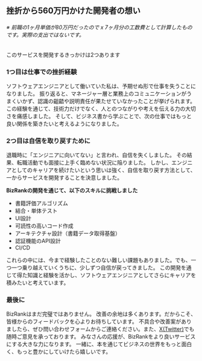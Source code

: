 ## 挫折から560万円かけた開発者の想い

###### ※ 前職の1ヶ月単価が80万円だったので x 7ヶ月分の工数費として計算したものです。実際の支出ではないです。

このサービスを開発するきっかけは2つあります

### 1つ目は仕事での挫折経験

ソフトウェアエンジニアとして働いていた私は、予期せぬ形で仕事を失うことになりました。
振り返ると、マネージャー層と業務上のコミュニケーションがうまくいかず、認識の齟齬や説明責任が果たせていなかったことが挙げられます。
この経験を通じて、技術力だけでなく、人とのつながりや考えを伝える力の大切さを痛感しました。
そして、ビジネス書から学ぶことで、次の仕事ではもっと良い関係を築きたいと考えるようになりました。

### 2つ目は自信を取り戻すために

退職時に「エンジニアに向いてない」と言われ、自信を失くしました。
その結果、転職活動でも面接に上手く臨めない状況に陥りました。
しかし、エンジニアとしてのキャリアを続けたいという思いは強く、自信を取り戻す方法として、一からサービスを開発することを決意しました。

**BizRankの開発を通じて、以下のスキルに挑戦しました**

 - 書籍評価アルゴリズム
 - 結合・単体テスト
 - UI設計
 - 可読性の高いコード作成
 - アーキテクチャ設計（書籍データ取得基盤）
 - 認証機能のAPI設計
 - CI/CD

これらの中には、今まで経験したことのない難しい課題もありました。でも、一つ一つ乗り越えていくうちに、少しずつ自信が戻ってきました。
この開発を通じて得た知識と経験を活かし、ソフトウェアエンジニアとしてさらにキャリアを積みたいと考えています。

### 最後に

BizRankはまだ完璧ではありません。
改善の余地は多くあります。だからこそ、皆様からのフィードバックを心よりお待ちしています。
不具合や改善案がありましたら、ぜひ問い合わせフォームからご連絡ください。また、[X(Twitter)](https://x.com/biz_rank57580)でも随時ご意見を承っております。
みなさんの応援が、BizRankをより良いサービスにする大きな力になります。
一緒に、本を通じてビジネスの世界をもっと面白く、もっと豊かにしていけたら嬉しいです。
